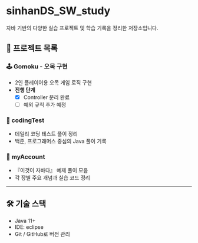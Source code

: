# sinhanDS_SW_study

자바 기반의 다양한 실습 프로젝트 및 학습 기록을 정리한 저장소입니다.

## 📁 프로젝트 목록

### 🕹️ Gomoku - 오목 구현
- 2인 플레이어용 오목 게임 로직 구현
- **진행 단계**
  - [x] Controller 분리 완료
  - [ ] 예외 규칙 추가 예정

### 📘 codingTest
- 데일리 코딩 테스트 풀이 정리
- 백준, 프로그래머스 중심의 Java 풀이 기록

### 📗 myAccount
- 『이것이 자바다』 예제 풀이 모음
- 각 장별 주요 개념과 실습 코드 정리

---

## 🛠️ 기술 스택
- Java 11+
- IDE: eclipse
- Git / GitHub로 버전 관리
